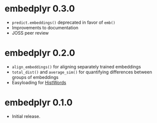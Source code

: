 # embedplyr 0.3.0

* `predict.embeddings()` deprecated in favor of `emb()`
* Improvements to documentation
* JOSS peer review

# embedplyr 0.2.0

* `align_embeddings()` for aligning separately trained embeddings
* `total_dist()` and `average_sim()` for quantifying differences between groups of embeddings
* Easyloading for [HistWords](https://nlp.stanford.edu/projects/histwords/)

# embedplyr 0.1.0

* Initial release.

